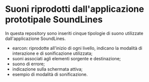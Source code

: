# Suoni riprodotti dall'applicazione prototipale SoundLines

In questa repository sono inseriti cinque tipologie di suono utilizzate dall'applicazione SoundLines.
- earcon: riprodotte all'inizio di ogni livello, indicano la modalità di interazione e di sonificazione utilizzata;
- suoni associati agli elementi sorgente e destinazione;
- suono di errore;
- indicazione sulla schermata attiva;
- esempio di modalità di sonificazione.
